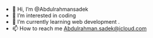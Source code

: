 - 👋 Hi, I’m @Abdulrahmansadek
- 👀 I’m interested in coding
- 🌱 I’m currently learning web development .
- 📫 How to reach me Abdulrahman.sadek@icloud.com

<!---
Abdulrahmansadek/Abdulrahmansadek is a ✨ special ✨ repository because its `README.md` (this file) appears on your GitHub profile.
You can click the Preview link to take a look at your changes.
--->
